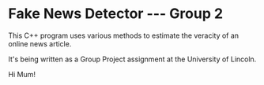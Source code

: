 # Fake News Detector --- Group 2

This C++ program uses various methods to estimate the veracity of an online news article.

It's being written as a Group Project assignment at the University of Lincoln.

Hi Mum!